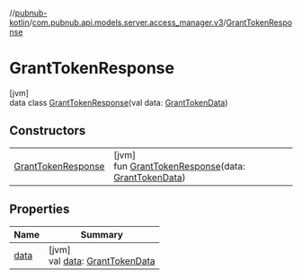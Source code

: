 //[pubnub-kotlin](../../../index.md)/[com.pubnub.api.models.server.access_manager.v3](../index.md)/[GrantTokenResponse](index.md)

# GrantTokenResponse

[jvm]\
data class [GrantTokenResponse](index.md)(val data: [GrantTokenData](../-grant-token-data/index.md))

## Constructors

| | |
|---|---|
| [GrantTokenResponse](-grant-token-response.md) | [jvm]<br>fun [GrantTokenResponse](-grant-token-response.md)(data: [GrantTokenData](../-grant-token-data/index.md)) |

## Properties

| Name | Summary |
|---|---|
| [data](data.md) | [jvm]<br>val [data](data.md): [GrantTokenData](../-grant-token-data/index.md) |
